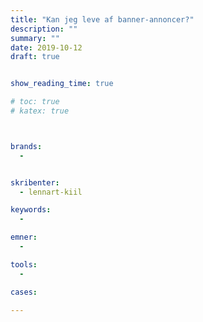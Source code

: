 ```yaml
---
title: "Kan jeg leve af banner-annoncer?"
description: ""
summary: ""
date: 2019-10-12
draft: true


show_reading_time: true

# toc: true
# katex: true



brands:
  -


skribenter:
  - lennart-kiil

keywords:
  -

emner:
  -

tools:
  -

cases:

---
```

